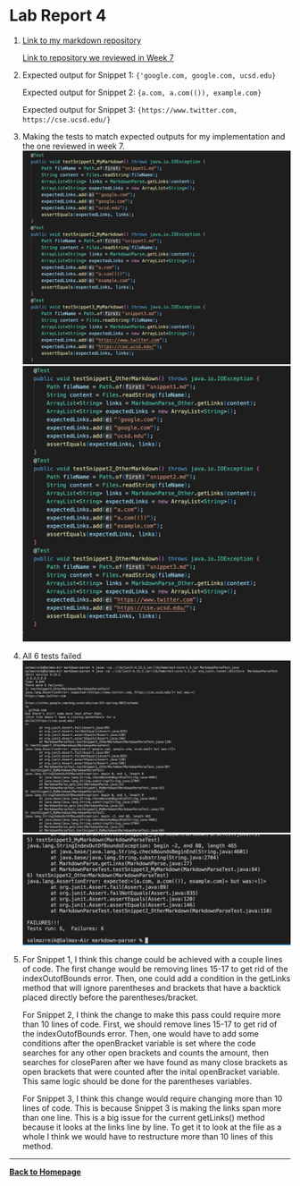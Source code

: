 # Lab Report 4

1. [Link to my markdown repository](https://github.com/szreik/markdown-parser)

    [Link to repository we reviewed in Week 7](https://github.com/zayverrulez/markdown-parser)

2. Expected output for Snippet 1: `{'google.com, google.com, ucsd.edu}`
    
    Expected output for Snippet 2: `{a.com, a.com(()), example.com}`

    Expected output for Snippet 3: `{https://www.twitter.com, https://cse.ucsd.edu/}`
3. Making the tests to match expected outputs for my implementation and the one reviewed in week 7.
![Test code](testcode.png)
![Test code2](testcode2.png)
4. All 6 tests failed
![Test output](testoutput1.png)
![Test output2](testoutput2.png)
5. For Snippet 1, I think this change could be achieved with a couple lines of code. The first change would be removing lines 15-17 to get rid of the indexOutofBounds error. Then, one could add a condition in the getLinks method that will ignore parentheses and brackets that have a backtick placed directly before the parentheses/bracket.

    For Snippet 2, I think the change to make this pass could require more than 10 lines of code. First, we should remove lines 15-17 to get rid of the indexOutofBounds error. Then, one would have to add some conditions after the openBracket variable is set where the code searches for any other open brackets and counts the amount, then searches for closeParen after we have found as many close brackets as open brackets that were counted after the inital openBracket variable. This same logic should be done for the parentheses variables.

    For Snippet 3, I think this change would require changing more than 10 lines of code. This is because Snippet 3 is making the links span more than one line. This is a big issue for the current getLinks() method because it looks at the links line by line. To get it to look at the file as a whole I think we would have to restructure more than 10 lines of this method.
---

[**Back to Homepage**](https://szreik.github.io/cse15l-lab-reports)